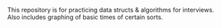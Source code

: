 This repository is for practicing data structs & algorithms for interviews. Also includes graphing of basic times of certain sorts.

